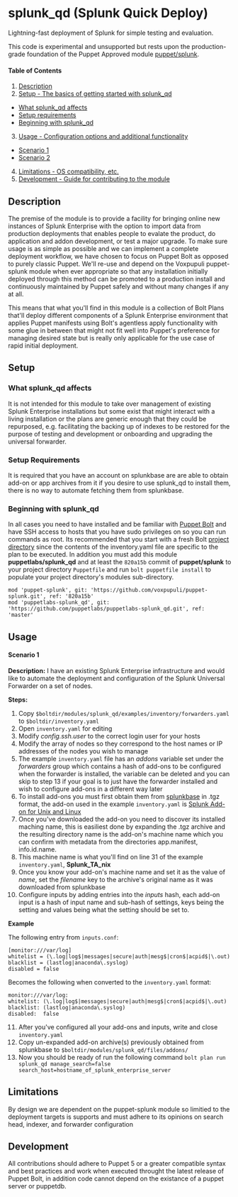 
# splunk_qd (Splunk Quick Deploy)

Lightning-fast deployment of Splunk for simple testing and evaluation. 

This code is experimental and unsupported but rests upon the production-grade foundation of the Puppet Approved module [puppet/splunk](https://forge.puppet.com/puppet/splunk).

#### Table of Contents

1. [Description](#description)
2. [Setup - The basics of getting started with splunk_qd](#setup)
* [What splunk_qd affects](#what-splunk_qd-affects)
* [Setup requirements](#setup-requirements)
* [Beginning with splunk_qd](#beginning-with-splunk_qd)
3. [Usage - Configuration options and additional functionality](#usage)
* [Scenario 1](#scenario-1)
* [Scenario 2](#scenario-2)
4. [Limitations - OS compatibility, etc.](#limitations)
5. [Development - Guide for contributing to the module](#development)

## Description

The premise of the module is to provide a facility for bringing online new instances of Splunk Enterprise with the option to import data from production deployments that enables people to evalate the product, do application and addon development, or test a major upgrade. To make sure usage is as simple as possible and we can implement a complete deployment workflow, we have chosen to focus on Puppet Bolt as opposed to purely classic Puppet. We'll re-use and depend on the Voxpupuli puppet-splunk module when ever appropriate so that any installation initially deployed through this method can be promoted to a production install and continuously maintained by Puppet safely and without many changes if any at all.

This means that what you'll find in this module is a collection of Bolt Plans that'll deploy different components of a Splunk Enterprise environment that applies Puppet manifests using Bolt's agentless apply functionality with some glue in between that might not fit well into Puppet's preference for managing desired state but is really only applicable for the use case of rapid initial deployment.

## Setup

### What splunk_qd affects

It is not intended for this module to take over management of existing Splunk Enterprise installations but some exist that might interact with a living installation or the plans are generic enough that they could be repurposed, e.g. facilitating the backing up of indexes to be restored for the purpose of testing and development or onboarding and upgrading the universal forwarder.

### Setup Requirements

It is required that you have an account on splunkbase are are able to obtain add-on or app archives from it if you desire to use splunk_qd to install them, there is no way to automate fetching them from splunkbase.

### Beginning with splunk_qd
In all cases you need to have installed and be familiar with [Puppet Bolt](https://puppet.com/docs/bolt/latest/bolt.html) and have SSH access to hosts that you have sudo privileges on so you can run commands as root. Its recommended that you start with a fresh Bolt [project directory](https://puppet.com/docs/bolt/latest/bolt_project_directories.html#project-directories) since the contents of the inventory.yaml file are specific to the plan to be executed. In addition you must add this module **puppetlabs/splunk_qd** and at least the `820a15b` commit of **puppet/splunk** to your project directory `Puppetfile` and run `bolt puppetfile install` to populate your project directory's modules sub-directory.

```
mod 'puppet-splunk', git: 'https://github.com/voxpupuli/puppet-splunk.git', ref: '820a15b'
mod 'puppetlabs-splunk_qd', git: 'https://github.com/puppetlabs/puppetlabs-splunk_qd.git', ref: 'master'
```

## Usage

#### Scenario 1

**Description:** I have an existing Splunk Enterprise infrastructure and would like to automate the deployment and configuration of the Splunk Universal Forwarder on a set of nodes.

**Steps:**

1. Copy `$boltdir/modules/splunk_qd/examples/inventory/forwarders.yaml` to `$boltdir/inventory.yaml`
2. Open `inventory.yaml` for editing
3. Modify *config.ssh.user* to the correct login user for your hosts
4. Modify the array of nodes so they correspond to the host names or IP addresses of the nodes you wish to manage
5. The example `inventory.yaml` file has an *addons* variable set under the *forwarders* group which contains a hash of add-ons to be configured when the forwarder is installed, the variable can be deleted and you can skip to step 13 if your goal is to just have the forwarder installed and wish to configure add-ons in a different way later
6. To install add-ons you must first obtain them from [splunkbase](https://splunkbase.splunk.com/) in .tgz format, the add-on used in the example `inventory.yaml` is [Splunk Add-on for Unix and Linux](https://splunkbase.splunk.com/app/833/)
7. Once you've downloaded the add-on you need to discover its installed maching name, this is easiliest done by expanding the .tgz archive and the resulting directory name is the add-on's machine name which you can confirm with metadata from the directories app.manifest, info.id.name. 
8. This machine name is what you'll find on line 31 of the example `inventory.yaml`, **Splunk_TA_nix**
9. Once you know your add-on's machine name and set it as the value of *name*, set the *filename* key to the archive's original name as it was downloaded from splunkbase
10. Configure inputs by adding entries into the *inputs* hash, each add-on input is a hash of input name and sub-hash of settings, keys being the setting and values being what the setting should be set to.

**Example**

The following entry from `inputs.conf`:

```
[monitor:///var/log]
whitelist = (\.log|log$|messages|secure|auth|mesg$|cron$|acpid$|\.out)
blacklist = (lastlog|anaconda\.syslog)
disabled = false
```

Becomes the following when converted to the `inventory.yaml` format:

```
monitor:///var/log:
whitelist: (\.log|log$|messages|secure|auth|mesg$|cron$|acpid$|\.out)
blacklist: (lastlog|anaconda\.syslog)
disabled:  false
```
11. After you've configured all your add-ons and inputs, write and close `inventory.yaml`
12. Copy un-expanded add-on archive(s) previously obtained from splunkbase to `$boltdir/modules/splunk_qd/files/addons/`
13. Now you should be ready of run the following command `bolt plan run splunk_qd manage_search=false search_host=hostname_of_splunk_enterprise_server`

## Limitations

By design we are dependent on the puppet-splunk module so limitied to the deployment targets is supports and must adhere to its opinions on search head, indexer, and forwarder configuration

## Development

All contributions should adhere to Puppet 5 or a greater compatible syntax and best practices and work when executed throught the latest release of Puppet Bolt, in addition code cannot depend on the existance of a puppet server or puppetdb.
